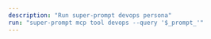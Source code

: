 ```yaml
---
description: "Run super-prompt devops persona"
run: "super-prompt mcp tool devops --query '$_prompt_'"
---
```

